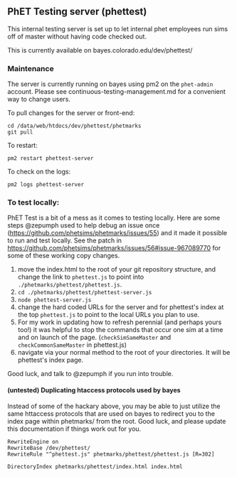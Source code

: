## PhET Testing server (phettest)

This internal testing server is set up to let internal phet employees run sims off of master without having code checked
out.

This is currently available on bayes.colorado.edu/dev/phettest/

### Maintenance

The server is currently running on bayes using pm2 on the `phet-admin` account. Please see
continuous-testing-management.md for a convenient way to change users.

To pull changes for the server or front-end:

    cd /data/web/htdocs/dev/phettest/phetmarks
    git pull

To restart:

    pm2 restart phettest-server

To check on the logs:

    pm2 logs phettest-server

### To test locally:

PhET Test is a bit of a mess as it comes to testing locally. Here are some steps @zepumph used to help debug an issue
once (https://github.com/phetsims/phetmarks/issues/55)
and it made it possible to run and test locally. See the patch
in https://github.com/phetsims/phetmarks/issues/56#issue-967089770
for some of these working copy changes.

1. move the index.html to the root of your git repository structure, and change the link to `phettest.js` to point
   into `./phetmarks/phettest/phettest.js`.
1. `cd ./phetmarks/phettest/phettest-server.js`
1. `node phettest-server.js`
1. change the hard coded URLs for the server and for phettest's index at the top `phettest.js` to point to the local
   URLs you plan to use.
1. For my work in updating how to refresh perennial (and perhaps yours too!) it was helpful to stop the commands that
   occur one sim at a time and on launch of the page. (`checkSimSameMaster` and `checkCommonSameMaster` in phettest.js)
1. navigate via your normal method to the root of your directories. It will be phettest's index page.


Good luck, and talk to @zepumph if you run into trouble. 

#### (untested) Duplicating htaccess protocols used by bayes

Instead of some of the hackary above, you may be able to just utilize the same httaccess protocols that are used on bayes
to redirect you to the index page within phetmarks/ from the root. Good luck, and please update this documentation if
things work out for you.

```htaccess
RewriteEngine on
RewriteBase /dev/phettest/
RewriteRule "^phettest.js" phetmarks/phettest/phettest.js [R=302]

DirectoryIndex phetmarks/phettest/index.html index.html
```